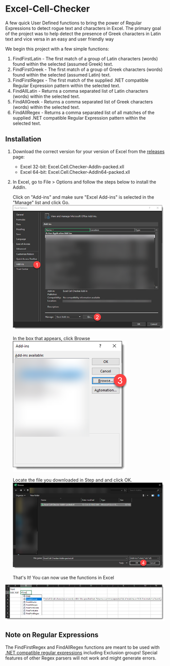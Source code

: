 # Excel-Cell-Checker
A few quick User Defined functions to bring the power of Regular Expressions to detect rogue text and characters in Excel.
The primary goal of the project was to help detect the presence of Greek characters in Latin text and vice versa in an easy and user friendly way

We begin this project with a few simple functions:
1. FindFirstLatin - The first match of a group of Latin characters (words) found within the selected (assumed Greek) text.
2. FindFirstGreek - The first match of a group of Greek characters (words) found within the selected (assumed Latin) text.
3. FindFirstRegex - The first match of the supplied .NET compatible Regular Expression pattern within the selected text.
4. FindAllLatin - Returns a comma separated list of Latin characters (words) within the selected text.
5. FindAllGreek - Returns a comma separated list of Greek characters (words) within the selected text.
6. FindAllRegex - Returns a comma separated list of all matches of the supplied .NET compatible Regular Expression pattern within the selected text.

## Installation
1. Download the correct version for your version of Excel from the <a href="https://github.com/inamesh/Excel-Cell-Checker/releases" target="_blank">releases</a> page:
    * Excel 32-bit: Excel.Cell.Checker-AddIn-packed.xll
    * Excel 64-bit: Excel.Cell.Checker-AddIn64-packed.xll

2. In Excel, go to File > Options and follow the steps below to install the AddIn.

    Click on "Add-ins" and make sure "Excel Add-ins" is selected in the "Manage" list and click Go. 
![Manage Excel Addins. Go to File > Options](images/manage-addins.png)

    In the box that appears, click Browse
![Click Browse to find the xll file you downloaded in Step 1](images/browse.png)

    Locate the file you downloaded in Step and and click OK.
![Select the downloaded xll file](images/select.png)
    
    That's It! You can now use the functions in Excel

![Usage in Excel](images/demo.png) 
    
## Note on Regular Expressions
The FindFirstRegex and FindAllRegex functions are meant to be used with <a href="https://docs.microsoft.com/en-us/dotnet/standard/base-types/regular-expressions" target="_blank">.NET compatible regular expressions</a> including Exclusion groups! Special features of other Regex parsers will not work and might generate errors.

